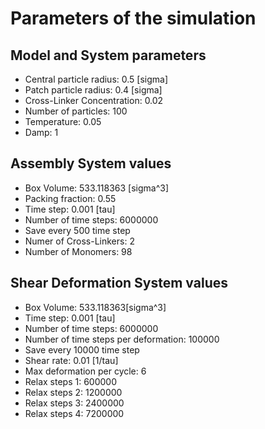 # Parameters of the simulation


## Model and System parameters

- Central particle radius: 0.5 [sigma]
- Patch particle radius: 0.4 [sigma]
- Cross-Linker Concentration: 0.02
- Number of particles: 100
- Temperature: 0.05
- Damp: 1

 ## Assembly System values 

- Box Volume: 533.118363 [sigma^3]
- Packing fraction: 0.55
- Time step: 0.001 [tau]
- Number of time steps: 6000000
- Save every 500 time step
- Numer of Cross-Linkers: 2
- Number of Monomers: 98

 ## Shear Deformation System values 

- Box Volume: 533.118363[sigma^3]
- Time step: 0.001 [tau]
- Number of time steps: 6000000
- Number of time steps per deformation: 100000
- Save every 10000 time step
- Shear rate: 0.01 [1/tau]
- Max deformation per cycle: 6
- Relax steps 1: 600000
- Relax steps 2: 1200000
- Relax steps 3: 2400000
- Relax steps 4: 7200000
